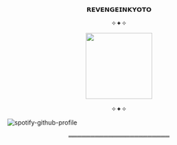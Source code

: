 <p align="center">
𝗥𝗘𝗩𝗘𝗡𝗚𝗘𝗜𝗡𝗞𝗬𝗢𝗧𝗢
</p>

<p align="center">
✧✦✧
</p>

<p align="center">
  <img width="150" src="https://64.media.tumblr.com/d35492e6c2dfc74a9fc9ee8501049fff/8574ac30b86e31bd-b2/s100x200/e9ece18b44f16f89b6ff534c65b978ee56f21054.pnj">
</p>

<p align="center">
✧✦✧
</p>

![spotify-github-profile](https://spotify-github-profile.kittinanx.com/api/view?uid=31fvyvooxvjq2npn5deaivtmudei&cover_image=true&theme=novatorem&show_offline=false&background_color=121212&interchange=false&bar_color=00ff00&bar_color_cover=true)

<p align="center"> ═══════════════════════
</p>
